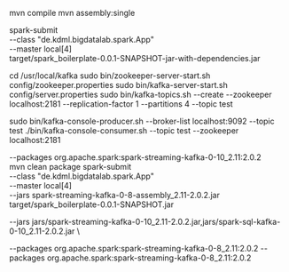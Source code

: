 
mvn compile
mvn assembly:single

spark-submit \
--class "de.kdml.bigdatalab.spark.App" \
--master local[4] \
target/spark_boilerplate-0.0.1-SNAPSHOT-jar-with-dependencies.jar

cd /usr/local/kafka
sudo bin/zookeeper-server-start.sh config/zookeeper.properties
sudo bin/kafka-server-start.sh config/server.properties
sudo bin/kafka-topics.sh --create --zookeeper localhost:2181 --replication-factor 1 --partitions 4 --topic test

sudo bin/kafka-console-producer.sh --broker-list localhost:9092 --topic test
./bin/kafka-console-consumer.sh --topic test --zookeeper localhost:2181

--packages org.apache.spark:spark-streaming-kafka-0-10_2.11:2.0.2 \
mvn clean package
spark-submit \
--class "de.kdml.bigdatalab.spark.App" \
--master local[4] \
--jars spark-streaming-kafka-0-8-assembly_2.11-2.0.2.jar \
target/spark_boilerplate-0.0.1-SNAPSHOT.jar

--jars jars/spark-streaming-kafka-0-10_2.11-2.0.2.jar,jars/spark-sql-kafka-0-10_2.11-2.0.2.jar \

--packages org.apache.spark:spark-streaming-kafka-0-8_2.11:2.0.2
--packages org.apache.spark:spark-streaming-kafka-0-8_2.11:2.0.2